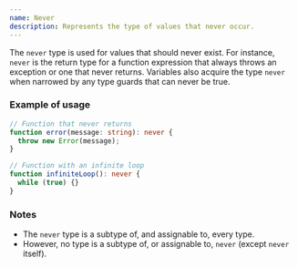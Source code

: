 ```yaml
---
name: Never
description: Represents the type of values that never occur.
---
```


The `never` type is used for values that should never exist. For instance, `never` is the return type for a function expression that always throws an exception or one that never returns. Variables also acquire the type `never` when narrowed by any type guards that can never be true.

### Example of usage

```typescript
// Function that never returns
function error(message: string): never {
  throw new Error(message);
}

// Function with an infinite loop
function infiniteLoop(): never {
  while (true) {}
}
```

### Notes

- The `never` type is a subtype of, and assignable to, every type.
- However, no type is a subtype of, or assignable to, `never` (except `never` itself). 